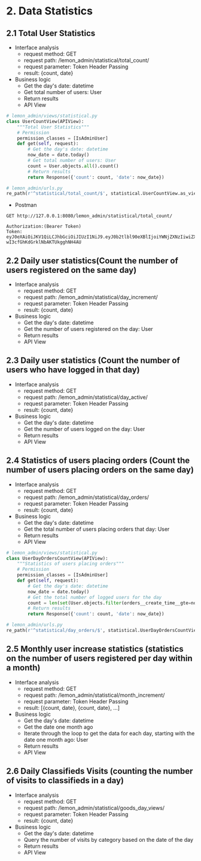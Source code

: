 # 2. Data Statistics
## 2.1 Total User Statistics
 - Interface analysis
      - request method: GET
      - request path: /lemon_admin/statistical/total_count/
      - request parameter: Token Header Passing
      - result: {count, date}
 - Business logic
    - Get the day's date: datetime
    - Get total number of users: User
    - Return results
    - API View
```python
# lemon_admin/views/statistical.py
class UserCountView(APIView):
    """Total User Statistics"""
    # Permission
    permission_classes = [IsAdminUser]
    def get(self, request):
        # Get the day's date: datetime
        now_date = date.today()
        # Get total number of users: User
        count = User.objects.all().count()
        # Return results
        return Response({'count': count, 'date': now_date})
```
```python
# lemon_admin/urls.py
re_path(r'^statistical/total_count/$', statistical.UserCountView.as_view()),
```
 - Postman
```
GET http://127.0.0.1:8080/lemon_admin/statistical/total_count/

Authorization:(Bearer Token)
Token: eyJ0eXAiOiJKV1QiLCJhbGciOiJIUzI1NiJ9.eyJ0b2tlbl90eXBlIjoiYWNjZXNzIiwiZXhwIjoxNzM4MzI3OTg4LCJpYXQiOjE3MzgyNDE1ODgsImp0aSI6IjNjOThiZTZjOTMyNDQzNjhhNWFiNGQwMWU3NDc4ZTY0IiwidXNlcl9pZCI6Mn0.WqjxHVGWszd2Lu-wI3cfGhKdGrklNbAKTUkgghNH4AU
```
## 2.2 Daily user statistics(Count the number of users registered on the same day)
- Interface analysis
   - request method: GET
   - request path: /lemon_admin/statistical/day_increment/
   - request parameter: Token Header Passing
   - result: {count, date}
- Business logic
   - Get the day's date: datetime
   - Get the number of users registered on the day: User
   - Return results
   - API View
## 2.3 Daily user statistics (Count the number of users who have logged in that day)
- Interface analysis
    - request method: GET
    - request path: /lemon_admin/statistical/day_active/
    - request parameter: Token Header Passing
    - result: {count, date}
- Business logic
    - Get the day's date: datetime
    - Get the number of users logged on the day: User
    - Return results
    - API View
## 2.4 Statistics of users placing orders (Count the number of users placing orders on the same day)
- Interface analysis
    - request method: GET
    - request path: /lemon_admin/statistical/day_orders/
    - request parameter: Token Header Passing
    - result: {count, date}
- Business logic
    - Get the day's date: datetime
    - Get the total number of users placing orders that day: User
    - Return results
    - API View
```python
# lemon_admin/views/statistical.py
class UserDayOrdersCountView(APIView):
    """Statistics of users placing orders"""
    # Permission
    permission_classes = [IsAdminUser]
    def get(self, request):
        # Get the day's date: datetime
        now_date = date.today()
        # Get the total number of logged users for the day
        count = len(set(User.objects.filter(orders__create_time__gte=now_date)))
        # Return results
        return Response({'count': count, 'date': now_date})
```
```python
# lemon_admin/urls.py
re_path(r'^statistical/day_orders/$', statistical.UserDayOrdersCountView.as_view()),
```
## 2.5 Monthly user increase statistics (statistics on the number of users registered per day within a month)
- Interface analysis
    - request method: GET
    - request path: /lemon_admin/statistical/month_increment/
    - request parameter: Token Header Passing
    - result: [{count, date}, {count, date}, ...]
- Business logic
    - Get the day's date: datetime
    - Get the date one month ago
    - Iterate through the loop to get the data for each day, starting with the date one month ago: User
    - Return results
    - API View
## 2.6 Daily Classifieds Visits (counting the number of visits to classifieds in a day)
- Interface analysis
  - request method: GET
  - request path: /lemon_admin/statistical/goods_day_views/
  - request parameter: Token Header Passing
  - result: {count, date}
- Business logic
  - Get the day's date: datetime
  - Query the number of visits by category based on the date of the day
  - Return results
  - API View
